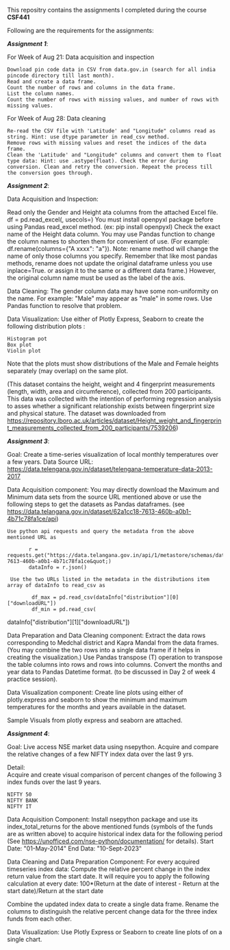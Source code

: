 This repositry contains the assignments I completed during the course **CSF441**

Following are the requirements for the assignments:

***Assignment 1***:


For Week of Aug 21: Data acquisition and inspection

    Download pin code data in CSV from data.gov.in (search for all india pincode directory till last month).
    Read and create a data frame.
    Count the number of rows and columns in the data frame.
    List the column names.
    Count the number of rows with missing values, and number of rows with missing values.

For Week of Aug 28: Data cleaning

    Re-read the CSV file with 'Latitude' and "Longitude" columns read as string. Hint: use dtype parameter in read_csv method.
    Remove rows with missing values and reset the indices of the data frame.
    Clean the 'Latitude' and "Longitude" columns and convert them to float type data: Hint: use .astype(float). Check the error during conversion. Clean and retry the conversion. Repeat the process till the conversion goes through.

***Assignment 2***:

  Data Acquisition and Inspection:

  
Read only the Gender and Height ata columns from the attached Excel file. 
df = pd.read_excel(<filename>, usecols=<list of columns>) 
You must install openpyxl package before using Pandas read_excel method. (ex: pip install openpyxl)
Check the exact name of the Height data column.
You may use Pandas function to change the column names to shorten them for convenient of use. 
(For example: df.rename(columns={"A xxxx": "a"}). Note: rename method will change the name of only those columns you specify. Remember that like most pandas methods, rename does not update the original dataframe unless you use inplace=True. or assign it to the same or a different data frame.)
However, the original column name must be used as the label of the axis.

Data Cleaning:
The gender column data may have some non-uniformity on the name.  For example: "Male" may appear as "male" in some rows. Use Pandas function to resolve that problem.

Data Visualization:
Use either of Plotly Express,  Seaborn to create the following distribution plots :

    Histogram pot
    Box plot
    Violin plot

Note that the plots must show distributions of the Male and Female heights separately (may overlap) on the same plot.

(This dataset contains the height, weight and 4 fingerprint measurements (length, width, area and circumference), collected from 200 participants. This data was collected with the intention of performing regression analysis to asses whether a significant relationship exists between fingerprint size and physical stature. The dataset was downloaded from https://repository.lboro.ac.uk/articles/dataset/Height_weight_and_fingerprint_measurements_collected_from_200_participants/7539206)

***Assignment 3***:

Goal: Create a time-series visualization of  local monthly temperatures over a few years.
Data Source URL: https://data.telengana.gov.in/dataset/telengana-temperature-data-2013-2017

Data Acquisition component: You may directly download the Maximum and Minimum data sets from the source URL mentioned above or use the following steps to get the datasets as Pandas dataframes. (see https://data.telangana.gov.in/dataset/62a1cc18-7613-460b-a0b1-4b71c78fa1ce/api)

    Use python api requests and query the metadata from the above mentioned URL as  

           r = requests.get("https://data.telangana.gov.in/api/1/metastore/schemas/dataset/items/62a1cc18-7613-460b-a0b1-4b71c78fa1ce&quot;)
           dataInfo = r.json()

     Use the two URLs listed in the metadata in the distributions item array of dataInfo to read_csv as

            df_max = pd.read_csv(dataInfo["distribution"][0]["downloadURL"])
            df_min = pd.read_csv(

dataInfo["distribution"][1]["downloadURL"])

Data Preparation and Data Cleaning component: Extract the data rows corresponding to Medchal district and Kapra Mandal from the data frames. 
(You may combine the two rows into a single data frame if it helps in creating the visualization.)
Use Pandas transpose (T) operation to transpose the table columns into rows and rows into columns. 
Convert the months and year data to Pandas Datetime format. (to be discussed in Day 2 of week 4 practice session).

Data Visualization component: Create line plots using either of plotly.express and seaborn to show the minimum and maximum temperatures for the months and years available in the dataset.

Sample Visuals from plotly express and seaborn are attached.

***Assignment 4***:

Goal: 
Live access NSE market data using nsepython. Acquire and compare the relative changes of a few NIFTY index data over the last 9 yrs.

Detail:  
Acquire and create visual comparison of percent changes of the following 3 index funds over the last 9 years.

    NIFTY 50
    NIFTY BANK
    NIFTY IT

Data Acquisition Component:
Install nsepython package and use its index_total_returns for the above mentioned funds (symbols of the funds are as written above) to acquire historical index data for the following period (See https://unofficed.com/nse-python/documentation/ for details).
Start Date: "01-May-2014"
End Data: "10-Sept-2023"

Data Cleaning and Data Preparation Component:
For every acquired timeseries index data: Compute the relative percent change in the index return value from the start date. 
It will require you to apply the following calculation at every date:
    100*(Return at the date of interest -  Return at the start date)/Return at the start date

Combine the updated index data to create a single data frame. Rename the columns to distinguish the relative percent change data for the three index funds from each other. 

Data Visualization: 
Use Plotly Express or Seaborn to create line plots of on a single chart.
